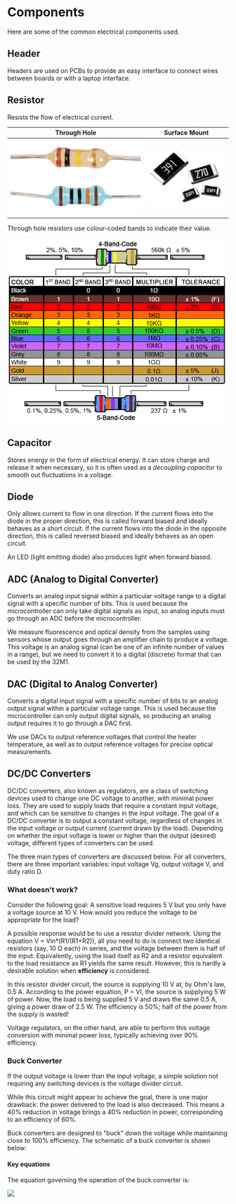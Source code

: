 # Components

Here are some of the common electrical components used.


## Header

Headers are used on PCBs to provide an easy interface to connect wires between boards or with a laptop interface.


## Resistor

Resists the flow of electrical current.

| Through Hole | Surface Mount |
| :-: | :-: |
| ![](../figures/resistor-th.jpg) | ![](../figures/resistor-smt.jpg) |

Through hole resistors use colour-coded bands to indicate their value.

![](../figures/resistor-colour-codes.png)


## Capacitor

Stores energy in the form of electrical energy. It can store charge and release it when necessary, so it is often used as a *decoupling capacitor* to smooth out fluctuations in a voltage.


## Diode

Only allows current to flow in one direction. If the current flows into the diode in the proper direction, this is called forward biased and ideally behaves as a short circuit. If the current flows into the diode in the opposite direction, this is called reversed biased and ideally behaves as an open circuit.

An LED (light emitting diode) also produces light when forward biased.


## ADC (Analog to Digital Converter)

Converts an analog input signal within a particular voltage range to a digital signal with a specific number of bits. This is used because the microcontroller can only take digital signals as input, so analog inputs must go through an ADC before the microcontroller.

We measure fluorescence and optical density from the samples using sensors whose output goes through an amplifier chain to produce a voltage. This voltage is an analog signal (can be one of an infinite number of values in a range), but we need to convert it to a digital (discrete) format that can be used by the 32M1.


## DAC (Digital to Analog Converter)

Converts a digital input signal with a specific number of bits to an analog output signal within a particular voltage range. This is used because the microcontroller can only output digital signals, so producing an analog output requires it to go through a DAC first.

We use DACs to output reference voltages that control the heater temperature, as well as to output reference voltages for precise optical measurements.

## DC/DC Converters

DC/DC converters, also known as regulators, are a class of switching devices used to change one DC voltage to another, with minimal power loss. They are used to supply loads that require a constant input voltage, and which can be sensitive to changes in the input voltage. The goal of a DC/DC converter is to output a constant voltage, regardless of changes in the input voltage or output current (current drawn by the load). Depending on whether the input voltage is lower or higher than the output (desired) voltage, different types of converters can be used.

The three main types of converters are discussed below. For all converters, there are three important variables: input voltage Vg, output voltage V, and duty ratio D.

### What doesn't work?

Consider the following goal: A sensitive load requires 5 V but you only have a voltage source at 10 V. How would you reduce the voltage to be appropriate for the load?

A possible response would be to use a resistor divider network. Using the equation V = Vin*(R1/(R1+R2)), all you need to do is connect two identical resistors (say, 10 Ω each) in series, and the voltage between them is half of the input. Equivalently, using the load itself as R2 and a resistor equivalent to the load resistance as R1 yields the same result. However, this is hardly a desirable solution when **efficiency** is considered.

In this resistor divider circuit, the source is supplying 10 V at, by Ohm's law, 0.5 A. According to the power equation, P = VI, the source is supplying 5 W of power. Now, the load is being supplied 5 V and draws the same 0.5 A, giving a power draw of 2.5 W. The efficiency is 50%; half of the power from the supply is wasted!

Voltage regulators, on the other hand, are able to perform this voltage conversion with minimal power loss, typically achieving over 90% efficiency.

### Buck Converter

If the output voltage is lower than the input voltage, a simple solution not requiring any switching devices is the voltage divider circuit.

While this circuit might appear to achieve the goal, there is one major drawback: the power delivered to the load is also decreased. This means a 40% reduction in voltage brings a 40% reduction in power, corresponding to an efficiency of 60%.

Buck converters are designed to "buck" down the voltage while maintaining close to 100% efficiency. The schematic of a buck converter is shown below:

#### Key equations

The equation governing the operation of the buck converter is:

![](../figures/MD_buck.jpg)
